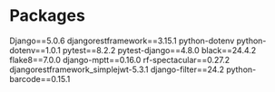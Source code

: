 # Packages

Django==5.0.6
djangorestframework==3.15.1
python-dotenv
python-dotenv==1.0.1
pytest==8.2.2
pytest-django==4.8.0
black==24.4.2
flake8==7.0.0
django-mptt==0.16.0
rf-spectacular==0.27.2
djangorestframework_simplejwt-5.3.1
django-filter==24.2
python-barcode==0.15.1
